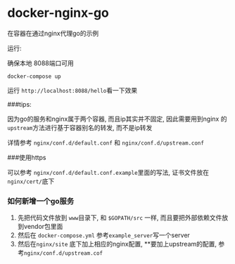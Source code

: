 # docker-nginx-go

在容器在通过nginx代理go的示例

运行:

确保本地 8088端口可用
```
docker-compose up
```

运行 `http://localhost:8088/hello`看一下效果


###tips:

因为go的服务和nginx属于两个容器, 而且ip其实并不固定, 因此需要用到nginx 的 `upstream`方法进行基于容器别名的转发, 而不是ip转发

详情参考 `nginx/conf.d/default.conf` 和 `nginx/conf.d/upstream.conf`

###使用https

可以参考 `nginx/conf.d/default.conf.example`里面的写法, 证书文件放在`nginx/cert/`底下

### 如何新增一个go服务
1. 先把代码文件放到 `www`目录下, 和 `$GOPATH/src` 一样, 而且要把外部依赖文件放到vendor包里面
2. 然后在 `docker-compose.yml` 参考`example_server`写一个server
3. 然后在`nginx/site` 底下加上相应的nginx配置, **要加上upstream的配置, 参考`nginx/conf.d/upstream.cof`

